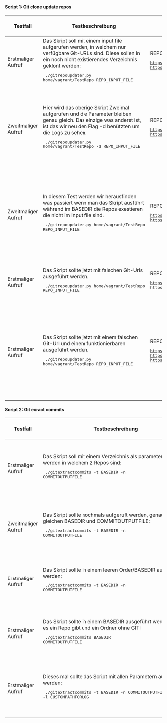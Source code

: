 #### Script 1: Git clone update repos

| Testfall | Testbeschreibung | Testdaten | erwartetes Testresultat | erhaltenes Testresultat | Tester | Testdatum und Teststatus |
|  - | - | - | - | - | - | - |
| Erstmaliger Aufruf | Das Skript soll mit einem input file aufgerufen werden, in welchem nur verfügbare Git-URLs sind. Diese sollen in ein noch nicht existierendes Verzeichnis geklont werden:<pre> ./gitrepoupdater.py home/vagrant/TestRepo REPO_INPUT_FILE</pre> |REPO_INPUT_FILE mit folgendem Inhalt:<pre>https://github.com/iotkitv3/http<br>https://github.com/WoodyXP/m122_projektarbeit_StefanA_LeonD/blob/main/docs/</pre> | Verzeichnis wird erstellt und alle Repos werden darin geklont | | | |
| Zweitmaliger Aufruf | Hier wird das oberige Skript Zweimal aufgerufen und die Parameter bleiben genau gleich. Das einzige was anderst ist, ist das wir neu den Flag -d benützten um die Logs zu sehen.<pre> ./gitrepoupdater.py home/vagrant/TestRepo -d REPO_INPUT_FILE</pre> |REPO_INPUT_FILE mit folgendem Inhalt:<pre>https://github.com/iotkitv3/http<br>https://github.com/WoodyXP/m122_projektarbeit_StefanA_LeonD/blob/main/docs/</pre> | Es sollten die Logs ausgegeben werden, die Logs sollten die Git Schritte beinhalten, das bedeutet das man Git Pull sehen müsste. | | | |
| Zweitmaliger Aufruf | In diesem Test werden wir herausfinden was passiert wenn man das Skript ausführt während im BASEDIR die Repos exestieren die nicht im Input file sind.<pre> ./gitrepoupdater.py home/vagrant/TestRepo REPO_INPUT_FILE</pre> |REPO_INPUT_FILE mit folgendem Inhalt:<pre>https://github.com/WoodyXP/Plantify<br>https://github.com/WoodyXP/Fast_Calculator</pre> | Die neuen Repos werden geclont und in das richtige Verzeichnis gestellt und die Repos die nicht im Input File stehen, werden gelöscht. | | | |
| Erstmaliger Aufruf |Das Skript sollte jetzt mit falschen Git-Urls ausgeführt werden.<pre> ./gitrepoupdater.py home/vagrant/TestRepo REPO_INPUT_FILE</pre> |REPO_INPUT_FILE mit folgendem Inhalt:<pre>https://github.com/iitv3/http<br>https://github.com/WoodyXP/m122_projektarbeLeonD/blob/main/docs/</pre> | Keine Repos werden geclont, ein Error Message gibt den Fehler aus. | | | |
| Erstmaliger Aufruf |Das Skript sollte jetzt mit einem falschen Git-Url und einem funktionierbaren ausgeführt werden.<pre> ./gitrepoupdater.py home/vagrant/TestRepo REPO_INPUT_FILE</pre> |REPO_INPUT_FILE mit folgendem Inhalt:<pre>https://github.com/iitv3/http<br>https://github.com/WoodyXP/Plantify<br>https://github.com/WoodyXP/Fast_Calculator</pre> | Nur das Repo mit dem guten Url wird geclont und das Repo mit dem falschen Link nicht, eine Error Message mit dem Fehler für das Repo wird ausgegeben. | | | |


#### Script 2: Git exract commits

| Testfall | Testbeschreibung | Testdaten | erwartetes Testresultat | erhaltenes Testresultat | Tester | Testdatum und Teststatus |
|  - | - | - | - | - | - | - |
| Erstmaliger Aufruf | Das Skript soll mit einem Verzeichnis als parameter augerufen werden in welchem 2 Repos sind:<pre> ./gitextractcommits -t BASEDIR -n COMMITOUTPUTFILE</pre> | Verzeichnis mit den GIT-Repos die mit dem Skript 1 geklont wurden:<pre>/BASEDIR</pre> | Alle Repos aus /BASEDIR werden gelesen und ein File COMMITOUTPUTFILE.csv erstellt mit allen Commits beider Repos | Das Outputfile mit dem Namen COMMITOUTPUTFILE wird erstellt, auch ein Log File wird erstellt | Stefan A | 09.05.2022 Successful |
| Zweitmaliger Aufruf | Das Skript sollte nochmals aufgeruft werden, genau mit den gleichen BASEDIR und COMMITOUTPUTFILE:<pre> ./gitextractcommits -t BASEDIR -n COMMITOUTPUTFILE</pre> | Verzeichnis mit den GIT-Repos die mit dem Skript 1 geklont wurden:<pre>/BASEDIR</pre> | Alle Repos aus /BASEDIR werden gelesen und das COMMITOUTPUTFILE.csv soll ersetzt werden. | Das vorherige Outputfile mit dem Namen COMMITOUTPUTFILE.csv wird erstetzt, neuer Log wird erstellt | Stefan A | 09.05.2022 Successful |
| Erstmaliger Aufruf | Das Skript sollte in einem leeren Order/BASEDIR ausgeführt werden:<pre> ./gitextractcommits -t BASEDIR -n COMMITOUTPUTFILE</pre> | Leeres Verzeichnis<pre>/BASEDIR</pre> | Keine Commits werden ausgelesen und kein COMMITOUTPUTFILE.csv wird erstellt, und eine Meldung wird angezeigt wo besagt, das im Verzeichnis keine Gitprojekte exestieren. | Nur ein Logfile wird erstellt mit Daten, das Outputfile sollte nur Headers beinhalten | Stefan A | 09.05.2022 Successful |
| Erstmaliger Aufruf | Das Skript sollte in einem BASEDIR ausgeführt werden, in dem es ein Repo gibt und ein Ordner ohne GIT:<pre> ./gitextractcommits BASEDIR COMMITOUTPUTFILE</pre> | Verzeichnis mit einem GitRepo und einem Ordner ohne git<pre>/BASEDIR</pre> | Nur die Commits aus dem Repo werden ausgelesen und das Outputfile wird generiert, es wird Info ausgegeben das im anderem Ordner kein Git exestiert. | Ein Logsfile wurde erstellt und das Outputfile beinhaltet die Commits die es im Ordner mit dem Git hat. | Stefan A | 09.05.2022 Successful |
| Erstmaliger Aufruf | Dieses mal sollte das Script mit allen Parametern ausgeführt werden:<pre> ./gitextractcommits -t BASEDIR -n COMMITOUTPUTFILE -verbose -l CUSTOMPATHFORLOG </pre> | Im BASEDIR hat es 2 Repos <pre>/BASEDIR</pre> | Ein Outputfile mit dem ausgewählten Namen wird erstellt mit den Commits beider Repos, ein Log file wird erstellt und wir im angegeben Pfad gespeichert. Zusätzliche Logs werden ausgegeben. | Outputfile hat den ausgewählten Namen und liegt im Bin, Logfile liegt im ausgewählten Ordner, zusätzliche Logs wurden ausgegeben. | Stefan A | 09.05.2022 Successful |
